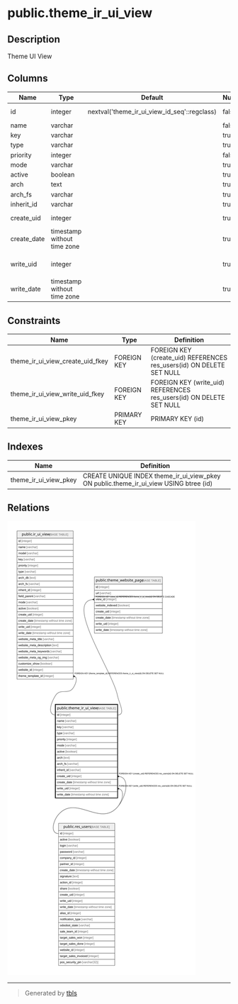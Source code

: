 # public.theme_ir_ui_view

## Description

Theme UI View

## Columns

| Name | Type | Default | Nullable | Children | Parents | Comment |
| ---- | ---- | ------- | -------- | -------- | ------- | ------- |
| id | integer | nextval('theme_ir_ui_view_id_seq'::regclass) | false | [public.ir_ui_view](public.ir_ui_view.md) [public.theme_website_page](public.theme_website_page.md) |  |  |
| name | varchar |  | false |  |  | Name |
| key | varchar |  | true |  |  | Key |
| type | varchar |  | true |  |  | Type |
| priority | integer |  | false |  |  | Priority |
| mode | varchar |  | true |  |  | Mode |
| active | boolean |  | true |  |  | Active |
| arch | text |  | true |  |  | Arch |
| arch_fs | varchar |  | true |  |  | Arch Fs |
| inherit_id | varchar |  | true |  |  | Inherit |
| create_uid | integer |  | true |  | [public.res_users](public.res_users.md) | Created by |
| create_date | timestamp without time zone |  | true |  |  | Created on |
| write_uid | integer |  | true |  | [public.res_users](public.res_users.md) | Last Updated by |
| write_date | timestamp without time zone |  | true |  |  | Last Updated on |

## Constraints

| Name | Type | Definition |
| ---- | ---- | ---------- |
| theme_ir_ui_view_create_uid_fkey | FOREIGN KEY | FOREIGN KEY (create_uid) REFERENCES res_users(id) ON DELETE SET NULL |
| theme_ir_ui_view_write_uid_fkey | FOREIGN KEY | FOREIGN KEY (write_uid) REFERENCES res_users(id) ON DELETE SET NULL |
| theme_ir_ui_view_pkey | PRIMARY KEY | PRIMARY KEY (id) |

## Indexes

| Name | Definition |
| ---- | ---------- |
| theme_ir_ui_view_pkey | CREATE UNIQUE INDEX theme_ir_ui_view_pkey ON public.theme_ir_ui_view USING btree (id) |

## Relations

![er](public.theme_ir_ui_view.svg)

---

> Generated by [tbls](https://github.com/k1LoW/tbls)
